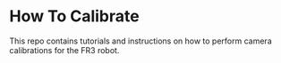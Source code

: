 # How To Calibrate

This repo contains tutorials and instructions on how to perform camera calibrations for the FR3 robot.
